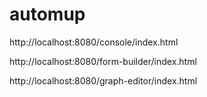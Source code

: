 # automup

http://localhost:8080/console/index.html

http://localhost:8080/form-builder/index.html

http://localhost:8080/graph-editor/index.html
